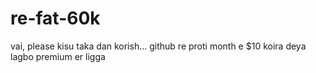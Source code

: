# re-fat-60k

vai, please kisu taka dan korish... github re proti month e $10 koira deya lagbo premium er ligga

